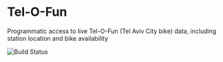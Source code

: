 # Tel-O-Fun
Programmatic access to live Tel-O-Fun (Tel Aviv City bike) data, including station location and bike availability

![Build Status](https://travis-ci.org/adamatan/tel-o-fun.svg?branch=master)
